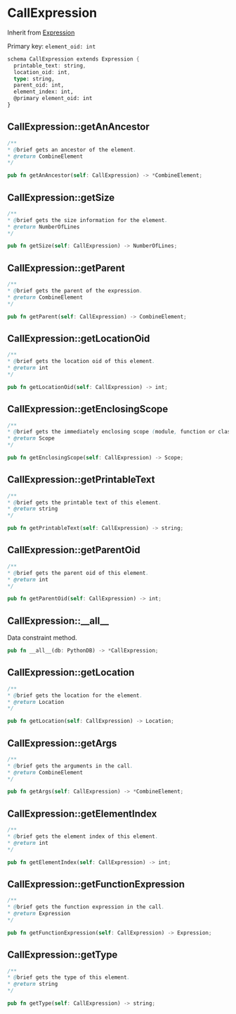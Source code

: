 # CallExpression

Inherit from [Expression](./Expression.md)

Primary key: `element_oid: int`

```rust
schema CallExpression extends Expression {
  printable_text: string,
  location_oid: int,
  type: string,
  parent_oid: int,
  element_index: int,
  @primary element_oid: int
}
```
## CallExpression::getAnAncestor

```java
/**
* @brief gets an ancestor of the element.
* @return CombineElement 
*/
```
```rust
pub fn getAnAncestor(self: CallExpression) -> *CombineElement;
```
## CallExpression::getSize

```java
/**
* @brief gets the size information for the element.
* @return NumberOfLines
*/
```
```rust
pub fn getSize(self: CallExpression) -> NumberOfLines;
```
## CallExpression::getParent

```java
/**
* @brief gets the parent of the expression.
* @return CombineElement 
*/
```
```rust
pub fn getParent(self: CallExpression) -> CombineElement;
```
## CallExpression::getLocationOid

```java
/**
* @brief gets the location oid of this element.
* @return int
*/
```
```rust
pub fn getLocationOid(self: CallExpression) -> int;
```
## CallExpression::getEnclosingScope

```java
/**
* @brief gets the immediately enclosing scope (module, function or class) whose body contains this statement.
* @return Scope 
*/
```
```rust
pub fn getEnclosingScope(self: CallExpression) -> Scope;
```
## CallExpression::getPrintableText

```java
/**
* @brief gets the printable text of this element.
* @return string
*/
```
```rust
pub fn getPrintableText(self: CallExpression) -> string;
```
## CallExpression::getParentOid

```java
/**
* @brief gets the parent oid of this element.
* @return int
*/
```
```rust
pub fn getParentOid(self: CallExpression) -> int;
```
## CallExpression::\_\_all\_\_

Data constraint method.

```rust
pub fn __all__(db: PythonDB) -> *CallExpression;
```
## CallExpression::getLocation

```java
/**
* @brief gets the location for the element.
* @return Location
*/
```
```rust
pub fn getLocation(self: CallExpression) -> Location;
```
## CallExpression::getArgs

```java
/**
* @brief gets the arguments in the call.
* @return CombineElement
*/
```
```rust
pub fn getArgs(self: CallExpression) -> *CombineElement;
```
## CallExpression::getElementIndex

```java
/**
* @brief gets the element index of this element.
* @return int
*/
```
```rust
pub fn getElementIndex(self: CallExpression) -> int;
```
## CallExpression::getFunctionExpression

```java
/**
* @brief gets the function expression in the call.
* @return Expression
*/
```
```rust
pub fn getFunctionExpression(self: CallExpression) -> Expression;
```
## CallExpression::getType

```java
/**
* @brief gets the type of this element.
* @return string
*/
```
```rust
pub fn getType(self: CallExpression) -> string;
```

